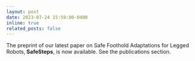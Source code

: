 ```yaml
---
layout: post
date: 2023-07-24 15:59:00-0400
inline: true
related_posts: false
---
```


The preprint of our latest paper on Safe Foothold Adaptations for Legged Robots,<b> SafeSteps</b>, is now available. See the publications section.
